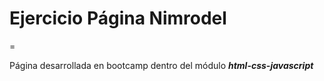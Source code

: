 # Ejercicio Página Nimrodel
=

Página desarrollada en bootcamp dentro del módulo ***html-css-javascript***
